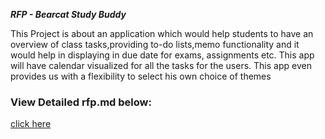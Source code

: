 ***RFP - Bearcat Study Buddy***

This Project is about an application which would help students to have an overview of class tasks,providing to-do lists,memo functionality and it would help in displaying in due date for exams, assignments etc. This app will have calendar visualized for all the tasks for the users. This app even provides us with a flexibility to select his own choice of themes
                       
### View Detailed rfp.md below:
[click here](https://github.com/Maruthi158/691-01-F21-RFP-Group2/blob/main/rfp-study.md)


